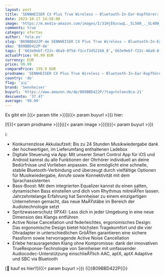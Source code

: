```yaml
---
layout: post
title: 'SENNHEISER CX Plus True Wireless – Bluetooth-In-Ear-Kopfhörer: Musikhören und Telefonieren mit Active Noise Cancellation  anpassbarer Touch-Bedienung  Bass Boost  IPX4 und 24h Akkulaufzeit  Weiß'
date: 2023-10-17 14:58:00
image: 'https://m.media-amazon.com/images/I/31HjE6zcwqL._SL500_._SL400_.jpg'
comments: true
category: ofertas
author: 'tole.es'
slug: 'B09BBD422P-de SENNHEISER CX Plus True Wireless – Bluetooth-In-Ear-...'
sku: 'B09BBD422P-de'
tags: [ '663e9ebf-f22c-46a9-8f5d-f1ccf3d521b8_0','663e9ebf-f22c-46a9-8f5d-f1ccf3d521b8_1301','Arborist Merchandising Root','Elektronik & Foto','In-Ear Ohrhörer','Kopfhoerer','Kopfhörer','Kopfhörer & Zubehör','Self Service','Special Features Stores','sennheiser','🇩🇪', ]
actualPrice: 99.99 EUR
currency: EUR
price: 99.99
comparePrice: 159.9 EUR
prodname: 'SENNHEISER CX Plus True Wireless – Bluetooth-In-Ear-Kopfhörer: Musikhören und Telefonieren mit Active Noise Cancellation  anpassbarer Touch-Bedienung  Bass Boost  IPX4 und 24h Akkulaufzeit  Weiß'
country: 'de'
flag: '🇩🇪'
brand: 'Sennheiser'
buyurl: 'https://www.amazon.de/dp/B09BBD422P/?tag=tolees0ca-21'
descuento: '37.47'
average: '99.99'
---
```


Es gibt ein [{{< param title >}}]({{< param buyurl >}}) hier:

[![{{< param prodname >}}]({{< param image >}})]({{< param buyurl >}})

ℹ️:

- Konkurrenzlose Akkulaufzeit: Bis zu 24 Stunden Musikwiedergabe dank der hochwertigen, im Lieferumfang enthaltenen Ladebox
- Digitale Steuerung via App: Mit unserer Smart Control App für iOS und Android kannst du alle Funktionen der Ohrhörer individuell an deine Bedürfnisse und Vorlieben anpassen. Sie ermöglicht eine schnelle, stabile Bluetooth-Verbindung und überzeugt durch vielfältige Optionen für Musikwiedergabe, Anrufe sowie Konnektivität mit dem Sprachassistenten
- Bass-Boost: Mit dem integrierten Equalizer kannst du einen satten, dynamischen Bass einstellen und dich vom Rhythmus mitreiÃŸen lassen. Jahrzehntelange Erfahrung hat Sennheiser zu einem einzigartigen Unternehmen gemacht, das neue MaÃŸstäbe im Bereich der Audiotechnologie setzt
- Spritzwasserschutz (IPX4): Lass dich in jeder Umgebung in eine neue Dimension des Klangs entführen
- Active Noise Cancellation und federleichtes, ergonomisches Design: Das ergonomische Design bietet höchsten Tragekomfort und die vier Ohradapter in unterschiedlichen GröÃŸen garantieren eine sichere Passform sowie hervorragende Active Noise Cancellation
- Erlebe herausragenden Klang ohne Kompromisse: dank der innovativen TrueResponse-Technologie von Sennheiser mit umfassender Audiocodec-Unterstützung einschlieÃŸlich AAC, aptX, aptX Adaptive und SBC via Bluetooth

[🛒 kauf es hier!!]({{< param buyurl >}})
{{<world>}}B09BBD422P{{</world>}}
